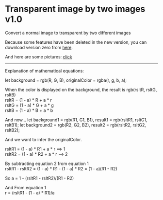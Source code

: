 # Transparent image by two images v1.0
Convert a normal image to transparent by two different images

Because some features have been deleted in the new version, you can download version zero from [here](http://www.mediafire.com/file/zy4teu5v14uf7ls). 

And here are some pictures: [click](https://facebook.com/FamilyKingsandQueensofcomputer371/posts/pfbid034AJYszDYamLVupw3Mem5K9FYkPD3nbiAMLEdaiZygWwkB8RhN2qc7V3AAX2bU5e4l)
****************************

Explanation of mathematical equations:

let background = rgb(R, G, B), originalColor = rgba(r, g, b, a);

When the color is displayed on the background, the result is rgb(rsltR, rsltG, rsltB)<br>
rsltR = (1 - a) * R + a * r<br>
rsltG = (1 - a) * G + a * g<br>
rsltB = (1 - a) * B + a * b

And now...
let background1 = rgb(R1, G1, B1), result1 = rgb(rsltR1, rsltG1, rsltB1);
let background2 = rgb(R2, G2, B2), result2 = rgb(rsltR2, rsltG2, rsltB2);

And we want to infer the originalColor.

rsltR1 = (1 - a) * R1 + a * r  ==> 1<br>
rsltR2 = (1 - a) * R2 + a * r  ==> 2

By subtracting equation 2 from equation 1<br>
rsltR1 - rsltR2 = (1 - a) * R1 - (1 - a) * R2 = (1 - a)(R1 - R2)

So a = 1 - (rsltR1 - rsltR2)/(R1 - R2)

And From equation 1<br>
r = (rsltR1 - (1 - a) * R1)/a

